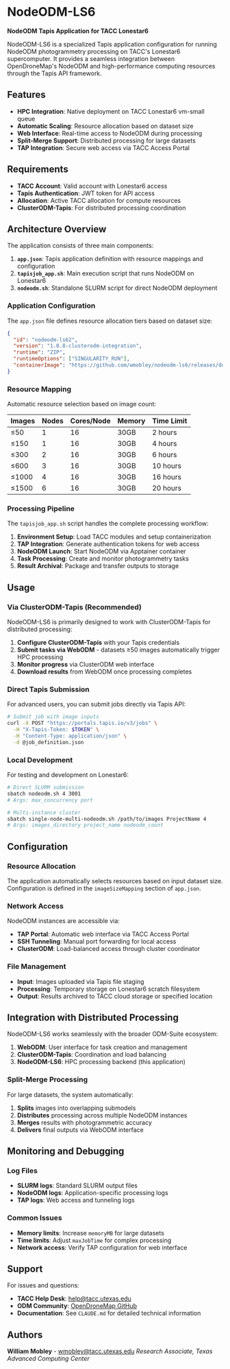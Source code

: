 # NodeODM-LS6

**NodeODM Tapis Application for TACC Lonestar6**

NodeODM-LS6 is a specialized Tapis application configuration for running NodeODM photogrammetry processing on TACC's Lonestar6 supercomputer. It provides a seamless integration between OpenDroneMap's NodeODM and high-performance computing resources through the Tapis API framework.

## Features

- **HPC Integration**: Native deployment on TACC Lonestar6 vm-small queue
- **Automatic Scaling**: Resource allocation based on dataset size
- **Web Interface**: Real-time access to NodeODM during processing
- **Split-Merge Support**: Distributed processing for large datasets
- **TAP Integration**: Secure web access via TACC Access Portal

## Requirements

- **TACC Account**: Valid account with Lonestar6 access
- **Tapis Authentication**: JWT token for API access
- **Allocation**: Active TACC allocation for compute resources
- **ClusterODM-Tapis**: For distributed processing coordination

## Architecture Overview

The application consists of three main components:

1. **`app.json`**: Tapis application definition with resource mappings and configuration
2. **`tapisjob_app.sh`**: Main execution script that runs NodeODM on Lonestar6
3. **`nodeodm.sh`**: Standalone SLURM script for direct NodeODM deployment

### Application Configuration

The `app.json` file defines resource allocation tiers based on dataset size:

```json
{
  "id": "nodeodm-ls62",
  "version": "1.0.8-clusterodm-integration",
  "runtime": "ZIP",
  "runtimeOptions": ["SINGULARITY_RUN"],
  "containerImage": "https://github.com/wmobley/nodeodm-ls6/releases/download/v1.0.8/nodeodm-ls6-v1.0.8.zip"
}
```

### Resource Mapping

Automatic resource selection based on image count:

| Images | Nodes | Cores/Node | Memory | Time Limit |
|--------|-------|------------|--------|------------|
| ≤50    | 1     | 16         | 30GB   | 2 hours    |
| ≤150   | 1     | 16         | 30GB   | 4 hours    |
| ≤300   | 2     | 16         | 30GB   | 6 hours    |
| ≤600   | 3     | 16         | 30GB   | 10 hours   |
| ≤1000  | 4     | 16         | 30GB   | 16 hours   |
| ≤1500  | 6     | 16         | 30GB   | 20 hours   |

### Processing Pipeline

The `tapisjob_app.sh` script handles the complete processing workflow:

1. **Environment Setup**: Load TACC modules and setup containerization
2. **TAP Integration**: Generate authentication tokens for web access
3. **NodeODM Launch**: Start NodeODM via Apptainer container
4. **Task Processing**: Create and monitor photogrammetry tasks
5. **Result Archival**: Package and transfer outputs to storage

## Usage

### Via ClusterODM-Tapis (Recommended)

NodeODM-LS6 is primarily designed to work with ClusterODM-Tapis for distributed processing:

1. **Configure ClusterODM-Tapis** with your Tapis credentials
2. **Submit tasks via WebODM** - datasets ≥50 images automatically trigger HPC processing
3. **Monitor progress** via ClusterODM web interface
4. **Download results** from WebODM once processing completes

### Direct Tapis Submission

For advanced users, you can submit jobs directly via Tapis API:

```bash
# Submit job with image inputs
curl -X POST "https://portals.tapis.io/v3/jobs" \
  -H "X-Tapis-Token: $TOKEN" \
  -H "Content-Type: application/json" \
  -d @job_definition.json
```

### Local Development

For testing and development on Lonestar6:

```bash
# Direct SLURM submission
sbatch nodeodm.sh 4 3001
# Args: max_concurrency port

# Multi-instance cluster
sbatch single-node-multi-nodeodm.sh /path/to/images ProjectName 4
# Args: images_directory project_name nodeodm_count
```

## Configuration

### Resource Allocation

The application automatically selects resources based on input dataset size. Configuration is defined in the `imageSizeMapping` section of `app.json`.

### Network Access

NodeODM instances are accessible via:

- **TAP Portal**: Automatic web interface via TACC Access Portal
- **SSH Tunneling**: Manual port forwarding for local access
- **ClusterODM**: Load-balanced access through cluster coordinator

### File Management

- **Input**: Images uploaded via Tapis file staging
- **Processing**: Temporary storage on Lonestar6 scratch filesystem
- **Output**: Results archived to TACC cloud storage or specified location

## Integration with Distributed Processing

NodeODM-LS6 works seamlessly with the broader ODM-Suite ecosystem:

1. **WebODM**: User interface for task creation and management
2. **ClusterODM-Tapis**: Coordination and load balancing
3. **NodeODM-LS6**: HPC processing backend (this application)

### Split-Merge Processing

For large datasets, the system automatically:

1. **Splits** images into overlapping submodels
2. **Distributes** processing across multiple NodeODM instances
3. **Merges** results with photogrammetric accuracy
4. **Delivers** final outputs via WebODM interface

## Monitoring and Debugging

### Log Files
- **SLURM logs**: Standard SLURM output files
- **NodeODM logs**: Application-specific processing logs
- **TAP logs**: Web access and tunneling logs

### Common Issues
- **Memory limits**: Increase `memoryMB` for large datasets
- **Time limits**: Adjust `maxJobTime` for complex processing
- **Network access**: Verify TAP configuration for web interface

## Support

For issues and questions:
- **TACC Help Desk**: help@tacc.utexas.edu
- **ODM Community**: [OpenDroneMap GitHub](https://github.com/OpenDroneMap)
- **Documentation**: See `CLAUDE.md` for detailed technical information

## Authors

**William Mobley** - wmobley@tacc.utexas.edu
*Research Associate, Texas Advanced Computing Center*
